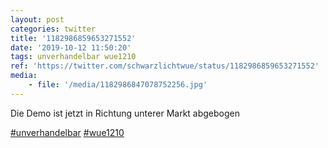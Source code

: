 ```yaml
---
layout: post
categories: twitter
title: '1182986859653271552'
date: '2019-10-12 11:50:20'
tags: unverhandelbar wue1210
ref: 'https://twitter.com/schwarzlichtwue/status/1182986859653271552'
media:
    - file: '/media/1182986847078752256.jpg'
---
```

Die Demo ist jetzt in Richtung unterer Markt abgebogen

[#unverhandelbar](/t/unverhandelbar) [#wue1210](/t/wue1210)  

